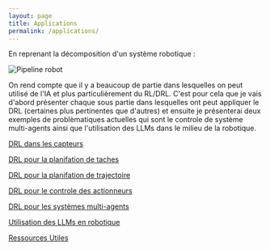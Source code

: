 ```yaml
---
layout: page
title: Applications
permalink: /applications/
---
```

<link rel="stylesheet" href="https://picorba.github.io/Rapport-veille-technologique/assets/css/theme_dark.css">
<div class="texte">
En reprenant la décomposition d'un système robotique :

<img src="https://picorba.github.io/Rapport-veille-technologique/assets/images/pipeline_rbot.jpg" alt="Pipeline robot"><br>

On rend compte que il y a beaucoup de partie dans lesquelles on peut utilisé de l'IA et plus particulièrement du RL/DRL. C'est pour cela que je vais d'abord présenter chaque sous partie dans lesquelles ont peut appliquer le DRL (certaines plus pertinentes que d'autres) et ensuite je présenterai deux exemples de problèmatiques actuelles qui sont le controle de système multi-agents ainsi que l'utilisation des LLMs dans le milieu de la robotique.<br>

</div>

[DRL dans les capteurs](/Rapport-veille-technologique/applicationss/2024/03/17/capteurs.html)

[DRL pour la planifation de taches](/Rapport-veille-technologique/applicationss/2024/03/17/taches.html)

[DRL pour la planifation de trajectoire](/Rapport-veille-technologique/applicationss/2024/03/17/trajectoire.html)

[DRL pour le controle des actionneurs](/Rapport-veille-technologique/applicationss/2024/03/17/actionneurs.html)

[DRL pour les systèmes multi-agents](/Rapport-veille-technologique/applicationss/2024/03/17/multiagent.html)


[Utilisation des LLMs en robotique](/Rapport-veille-technologique/applicationss/2024/03/17/llm.html)

[Ressources Utiles](/Rapport-veille-technologique/applicationss/2024/03/17/ressources_application.html)